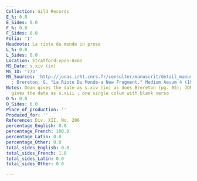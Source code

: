 ```yaml
---
Collection: Gild Records
E_%: 0.0
E_Sides: 0.0
F_%: 0.0
F_Sides: 0.0
Folia: '1'
Headnote: La riote du monde in prose
L_%: 0.0
L_Sides: 0.0
Location: Stratford-upon-Avon
MS_Date: s.xiv (in)
MS_ID: '773'
MS_Sources: 'http://jonas.irht.cnrs.fr/consulter/manuscrit/detail_manuscrit.php?projet=78884
  ; Brereton, G. "La Riote Du Monde-a New Fragment." Medium Aevum 4 (1935): 95-99.'
Notes: Dean gives the date as s.xiv (in) as does Brereton (pg. 95); JONAS catalogue
  gives the date as s.xiii ; one single colum with blank verso
O_%: 0.0
O_Sides: 0.0
Place_of_production: ''
Produced_for: ''
Reference: Div. XII, No. 206
percentage_English: 0.0
percentage_French: 100.0
percentage_Latin: 0.0
percentage_Other: 0.0
total_sides_English: 0.0
total_sides_French: 1.0
total_sides_Latin: 0.0
total_sides_Other: 0.0

---
```

